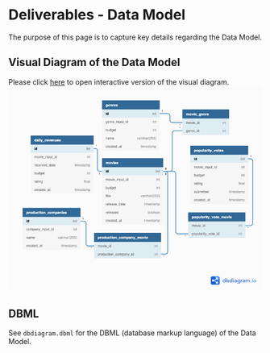 # Deliverables - Data Model
The purpose of this page is to capture key details regarding the Data Model.

## Visual Diagram of the Data Model
Please click [here](https://dbdiagram.io/d/5f8269b83a78976d7b77246d) to open interactive version of the visual diagram.
![](visual_diagram.png)

## DBML
See `dbdiagram.dbml` for the DBML (database markup language) of the Data Model.